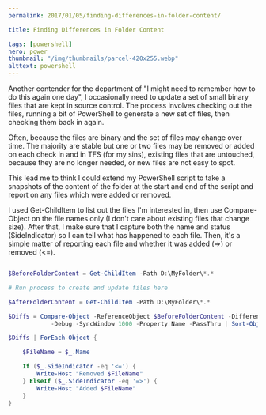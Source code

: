 ```yaml
---
permalink: 2017/01/05/finding-differences-in-folder-content/

title: Finding Differences in Folder Content

tags: [powershell]
hero: power
thumbnail: "/img/thumbnails/parcel-420x255.webp"
alttext: powershell
---
```


Another contender for the department of "I might need to remember how to do this again one day",
I occasionally need to update a set of small binary files that are kept in source control. The process
involves checking out the files, running a bit of PowerShell to generate a new set of files, then
checking them back in again.

Often, because the files are binary and the set of files may change over time. The majority
are stable but one or two files may be removed or added on each check in and in TFS (for my sins),
existing files that are untouched, because they are no longer needed, or new files are not easy to spot.

This lead me to think I could extend my PowerShell script to take a snapshots of the content of the
folder at the start and end of the script and report on any files which were added or removed.

I used Get-ChildItem to list out the files I'm interested in, then use Compare-Object on the file names
only (I don't care about existing files that change size). After that, I make sure that I capture both
the name and status (SideIndicator) so I can tell what has happened to each file. Then, it's a simple
matter of reporting each file and whether it was added (=>) or removed (<=).

```powershell

$BeforeFolderContent = Get-ChildItem -Path D:\MyFolder\*.* 

# Run process to create and update files here 

$AfterFolderContent = Get-ChildItem -Path D:\MyFolder\*.*

$Diffs = Compare-Object -ReferenceObject $BeforeFolderContent -DifferenceObject $AfterFolderContent 
            -Debug -SyncWindow 1000 -Property Name -PassThru | Sort-Object Name | Select-Object Name, SideIndicator

$Diffs | ForEach-Object {

    $FileName = $_.Name

    If ($_.SideIndicator -eq '<=') {
        Write-Host "Removed $FileName"
    } ElseIf ($_.SideIndicator -eq '=>') {
        Write-Host "Added $FileName"
    }
}
```
